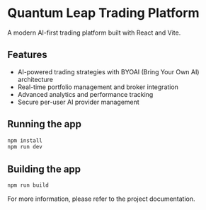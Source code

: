 # Quantum Leap Trading Platform

A modern AI-first trading platform built with React and Vite.

## Features
- AI-powered trading strategies with BYOAI (Bring Your Own AI) architecture
- Real-time portfolio management and broker integration
- Advanced analytics and performance tracking
- Secure per-user AI provider management

## Running the app

```bash
npm install
npm run dev
```

## Building the app

```bash
npm run build
```

For more information, please refer to the project documentation.